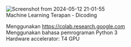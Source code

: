 ![Screenshot from 2024-05-12 21-01-55](https://github.com/amrilhakimsihotang/Machine_Learning_Terapan/assets/68908992/9755e81b-9652-4e53-8f25-14e7447c07f2)
<br>
Machine Learning Terapan - Dicoding

Menggunakan https://colab.research.google.com<br>
Menggunakan bahasa pemrograman Python 3<br>
Hardware accelerator: T4 GPU
